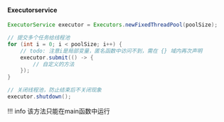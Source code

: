 #### Executorservice

```java
ExecutorService executor = Executors.newFixedThreadPool(poolSize);

// 提交多个任务给线程池
for (int i = 0; i < poolSize; i++) {
    // todo: 注意i是局部变量，匿名函数中访问不到，需在 {} 域内再次声明
    executor.submit(() -> {
        // 自定义的方法
    });
}

// 关闭线程池，防止结束后不关闭现象
executor.shutdown();
```
!!! info
    该方法只能在main函数中运行